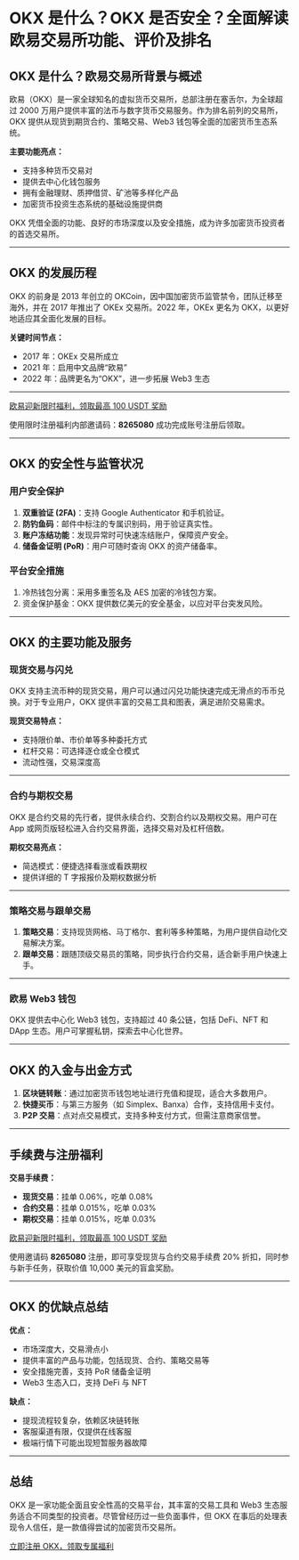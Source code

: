# OKX 是什么？OKX 是否安全？全面解读欧易交易所功能、评价及排名



## OKX 是什么？欧易交易所背景与概述

欧易（OKX）是一家全球知名的虚拟货币交易所，总部注册在塞舌尔，为全球超过 2000 万用户提供丰富的法币与数字货币交易服务。作为排名前列的交易所，OKX 提供从现货到期货合约、策略交易、Web3 钱包等全面的加密货币生态系统。

**主要功能亮点：**
- 支持多种货币交易对
- 提供去中心化钱包服务
- 拥有金融理财、质押借贷、矿池等多样化产品
- 加密货币投资生态系统的基础设施提供商

OKX 凭借全面的功能、良好的市场深度以及安全措施，成为许多加密货币投资者的首选交易所。

---

## OKX 的发展历程

OKX 的前身是 2013 年创立的 OKCoin，因中国加密货币监管禁令，团队迁移至海外，并在 2017 年推出了 OKEx 交易所。2022 年，OKEx 更名为 OKX，以更好地适应其全面化发展的目标。

**关键时间节点：**
- 2017 年：OKEx 交易所成立
- 2021 年：启用中文品牌“欧易”
- 2022 年：品牌更名为“OKX”，进一步拓展 Web3 生态

---
[欧易迎新限时福利，领取最高 100 USDT 奖励](https://bit.ly/OKXe)

使用限时注册福利内部邀请码：**8265080** 成功完成账号注册后领取。

---
## OKX 的安全性与监管状况

### 用户安全保护
1. **双重验证 (2FA)**：支持 Google Authenticator 和手机验证。
2. **防钓鱼码**：邮件中标注的专属识别码，用于验证真实性。
3. **账户冻结功能**：发现异常时可快速冻结账户，保障资产安全。
4. **储备金证明 (PoR)**：用户可随时查询 OKX 的资产储备率。

### 平台安全措施
1. 冷热钱包分离：采用多重签名及 AES 加密的冷钱包方案。
2. 资金保护基金：OKX 提供数亿美元的安全基金，以应对平台突发风险。

---

## OKX 的主要功能及服务

### 现货交易与闪兑
OKX 支持主流币种的现货交易，用户可以通过闪兑功能快速完成无滑点的币币兑换。对于专业用户，OKX 提供丰富的交易工具和图表，满足进阶交易需求。

**现货交易特点：**
- 支持限价单、市价单等多种委托方式
- 杠杆交易：可选择逐仓或全仓模式
- 流动性强，交易深度高

---

### 合约与期权交易
OKX 是合约交易的先行者，提供永续合约、交割合约以及期权交易。用户可在 App 或网页版轻松进入合约交易界面，选择交易对及杠杆倍数。

**期权交易亮点：**
- 简选模式：便捷选择看涨或看跌期权
- 提供详细的 T 字报报价及期权数据分析

---

### 策略交易与跟单交易
1. **策略交易**：支持现货网格、马丁格尔、套利等多种策略，为用户提供自动化交易解决方案。
2. **跟单交易**：跟随顶级交易员的策略，同步执行合约交易，适合新手用户快速上手。

---

### 欧易 Web3 钱包
OKX 提供去中心化 Web3 钱包，支持超过 40 条公链，包括 DeFi、NFT 和 DApp 生态。用户可掌握私钥，探索去中心化世界。

---

## OKX 的入金与出金方式

1. **区块链转账**：通过加密货币钱包地址进行充值和提现，适合大多数用户。
2. **快捷买币**：与第三方服务（如 Simplex、Banxa）合作，支持信用卡支付。
3. **P2P 交易**：点对点交易模式，支持多种支付方式，但需注意商家信誉。

---

## 手续费与注册福利

**交易手续费：**
- **现货交易**：挂单 0.06%，吃单 0.08%
- **合约交易**：挂单 0.015%，吃单 0.03%
- **期权交易**：挂单 0.015%，吃单 0.03%

[欧易迎新限时福利，领取最高 100 USDT 奖励](https://bit.ly/OKXe)

使用邀请码 **8265080** 注册，即可享受现货与合约交易手续费 20% 折扣，同时参与新手任务，获取价值 10,000 美元的盲盒奖励。

---

## OKX 的优缺点总结

**优点：**
- 市场深度大，交易滑点小
- 提供丰富的产品与功能，包括现货、合约、策略交易等
- 安全措施完善，支持 PoR 储备金证明
- Web3 生态入口，支持 DeFi 与 NFT

**缺点：**
- 提现流程较复杂，依赖区块链转账
- 客服渠道有限，仅提供在线客服
- 极端行情下可能出现短暂服务器故障

---

## 总结

OKX 是一家功能全面且安全性高的交易平台，其丰富的交易工具和 Web3 生态服务适合不同类型的投资者。尽管曾经历过一些负面事件，但 OKX 在事后的处理表现令人信任，是一款值得尝试的加密货币交易所。

[立即注册 OKX，领取专属福利](https://bit.ly/OKXe)

